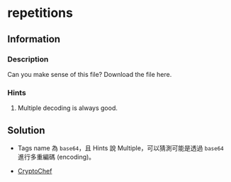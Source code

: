 # repetitions

## Information

### Description

Can you make sense of this file?
Download the file here.

### Hints

1. Multiple decoding is always good.

## Solution

- Tags name 為 `base64`，且 Hints 說 Multiple，可以猜測可能是透過 `base64` 進行多重編碼 (encoding)。

- [CryptoChef](https://gchq.github.io/CyberChef/)